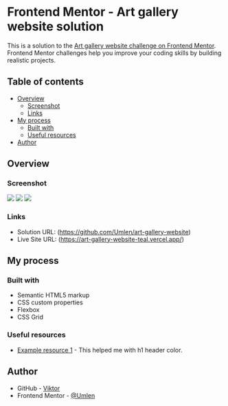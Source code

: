 # Frontend Mentor - Art gallery website solution

This is a solution to the [Art gallery website challenge on Frontend Mentor](https://www.frontendmentor.io/challenges/art-gallery-website-yVdrZlxyA). Frontend Mentor challenges help you improve your coding skills by building realistic projects. 

## Table of contents

- [Overview](#overview)
  - [Screenshot](#screenshot)
  - [Links](#links)
- [My process](#my-process)
  - [Built with](#built-with)
  - [Useful resources](#useful-resources)
- [Author](#author)

## Overview

### Screenshot

![](./screenshot/desktop.png)
![](./screenshot/tablet.png)
![](./screenshot/mobile.png)

### Links

- Solution URL: (https://github.com/Umlen/art-gallery-website)
- Live Site URL: (https://art-gallery-website-teal.vercel.app/)

## My process

### Built with

- Semantic HTML5 markup
- CSS custom properties
- Flexbox
- CSS Grid

### Useful resources

- [Example resource 1](https://codepen.io/aliencash/pen/MGoGXz?editors=1100) - This helped me with h1 header color.

## Author

- GitHub - [Viktor](https://github.com/Umlen)
- Frontend Mentor - [@Umlen](https://www.frontendmentor.io/profile/Umlen)


